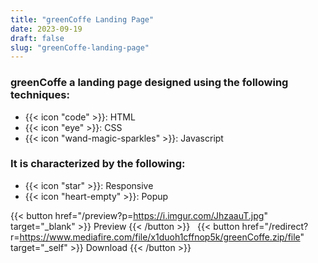 ```yaml
---
title: "greenCoffe Landing Page"
date: 2023-09-19
draft: false
slug: "greenCoffe-landing-page"
---
```

### __greenCoffe__ a __landing page__ designed using the following techniques:
- {{< icon "code" >}}: HTML
- {{< icon "eye" >}}: CSS
- {{< icon "wand-magic-sparkles" >}}: Javascript  

### It is characterized by the following:
- {{< icon "star" >}}: Responsive
- {{< icon "heart-empty" >}}:  Popup

<!--adsense-->

{{< button href="/preview?p=https://i.imgur.com/JhzaauT.jpg" target="_blank" >}}
Preview
{{< /button >}} &nbsp; {{< button href="/redirect?r=https://www.mediafire.com/file/x1duoh1cffnop5k/greenCoffe.zip/file" target="_self" >}}
Download
{{< /button >}}